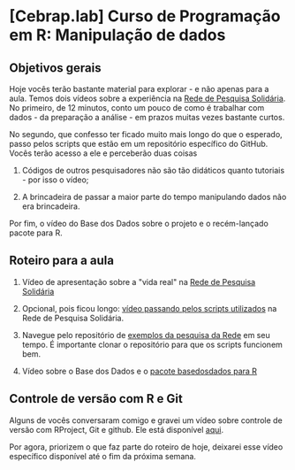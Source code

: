 # [Cebrap.lab] Curso de Programação em R: Manipulação de dados

## Objetivos gerais

Hoje vocês terão bastante material para explorar - e não apenas para a aula. Temos dois vídeos sobre a experiência na [Rede de Pesquisa Solidária](https://redepesquisasolidaria.org/boletins/). No primeiro, de 12 minutos, conto um pouco de como é trabalhar com dados - da preparação a análise - em prazos muitas vezes bastante curtos. 

No segundo, que confesso ter ficado muito mais longo do que o esperado, passo pelos scripts que estão em um repositório específico do GitHub. Vocês terão acesso a ele e perceberão duas coisas

1. Códigos de outros pesquisadores não são tão didáticos quanto tutoriais - por isso o vídeo; 

2. A brincadeira de passar a maior parte do tempo manipulando dados não era brincadeira.

Por fim, o vídeo do Base dos Dados sobre o projeto e o recém-lançado pacote para R.

## Roteiro para a aula

1. Vídeo de apresentação sobre a "vida real" na [Rede de Pesquisa Solidária]()

2. Opcional, pois ficou longo: [vídeo passando pelos scripts utilizados]() na Rede de Pesquisa Solidária.

3. Navegue pelo repositório de [exemplos da pesquisa da Rede]() em seu tempo. É importante clonar o repositório para que os scripts funcionem bem.

4. Vídeo sobre o Base dos Dados e o [pacote basedosdados para R]()

## Controle de versão com R e Git

Alguns de vocês conversaram comigo e gravei um vídeo sobre controle de versão com RProject, Git e github. Ele está disponível [aqui](https://youtu.be/qeylRUc_6OI).

Por agora, priorizem o que faz parte do roteiro de hoje, deixarei esse vídeo específico disponível até o fim da próxima semana.
